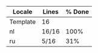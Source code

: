 |  Locale  |  Lines  | % Done|
|----------|---------|-------|
| Template |      16 |       |
| nl       |    16/16 |   100% |
| ru       |    5/16 |   31% |
